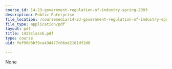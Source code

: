 ```yaml
---
course_id: 14-23-government-regulation-of-industry-spring-2003
description: Public Enterprise
file_location: /coursemedia/14-23-government-regulation-of-industry-spring-2003/fef90d6bf9ca43d477c06ad2181df2d8_1423class6.pdf
file_type: application/pdf
layout: pdf
title: 1423class6.pdf
type: course
uid: fef90d6bf9ca43d477c06ad2181df2d8

---
```

None